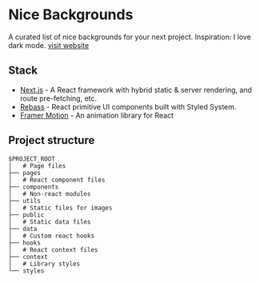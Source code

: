 # Nice Backgrounds

A curated list of nice backgrounds for your next project. Inspiration: I love dark mode.
[visit website](http://nice-backgrounds.vercel.app/)

## Stack

- [Next.js](https://nextjs.org/) - A React framework with hybrid static & server rendering, and route pre-fetching, etc.
- [Rebass](https://rebassjs.org/) - React primitive UI components built with Styled System.
- [Framer Motion](https://www.framer.com/motion/) - An animation library for React

## Project structure

```
$PROJECT_ROOT
│   # Page files
├── pages
│   # React component files
├── components
│   # Non-react modules
├── utils
│   # Static files for images
├── public
│   # Static data files
├── data
│   # Custom react hooks
├── hooks
│   # React context files
├── context
│   # Library styles
└── styles

```
